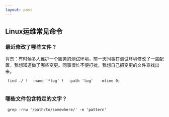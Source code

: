 ```yaml
---
layout: post
---
```


## Linux运维常见命令

###  最近修改了哪些文件？

背景：有时候多人维护一个服务的测试环境，前一天同事在测试环境修改了一些配置，我想知道做了哪些变更。同事很忙不便打扰，我想自己把变更的文件查找出来。

```
 find ./ !  -name '*log' !  -path 'log'   -mtime 0;
 
```

### 哪些文件包含特定的文字？

```
 grep -rnw '/path/to/somewhere/' -e 'pattern'
 
```


